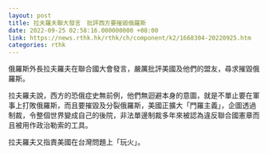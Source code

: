```yaml
---
layout: post
title: 拉夫羅夫聯大發言　批評西方要摧毀俄羅斯
date: 2022-09-25 02:58:16.000000000 +08:00
link: https://news.rthk.hk/rthk/ch/component/k2/1668304-20220925.htm
categories: rthk
---
```


俄羅斯外長拉夫羅夫在聯合國大會發言，嚴厲批評美國及他們的盟友，尋求摧毀俄羅斯。

拉夫羅夫說，西方的恐俄症史無前例，他們無迴避本身的意圖，就是不單止要在軍事上打敗俄羅斯，而且要摧毀及分裂俄羅斯，美國正擴大「門羅主義」，企圖透過制裁，令整個世界變成自己的後院，非法單邊制裁多年來被認為違反聯合國憲章而且被用作政治勒索的工具。

拉夫羅夫又指責美國在台灣問題上「玩火」。
